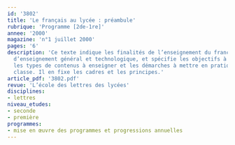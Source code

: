```yaml
---
id: '3802'
title: 'Le français au lycée : préambule'
rubrique: 'Programme [2de-1re]'
annee: '2000'
magazine: 'n°1 juillet 2000'
pages: '6'
description: 'Ce texte indique les finalités de l’enseignement du français au lycée
  d’enseignement général et technologique, et spécifie les objectifs à atteindre,
  les types de contenus à enseigner et les démarches à mettre en pratique pour chaque
  classe. Il en fixe les cadres et les principes.'
article_pdf: '3802.pdf'
revue: 'L’école des lettres des lycées'
disciplines:
- lettres
niveau_etudes:
- seconde
- première
programmes:
- mise en œuvre des programmes et progressions annuelles
---
```

